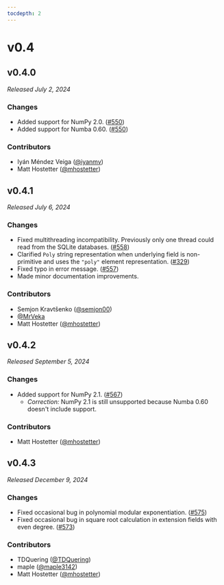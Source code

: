 ```yaml
---
tocdepth: 2
---
```


# v0.4

## v0.4.0

*Released July 2, 2024*

### Changes

- Added support for NumPy 2.0. ([#550](https://github.com/mhostetter/galois/pull/550))
- Added support for Numba 0.60. ([#550](https://github.com/mhostetter/galois/pull/550))

### Contributors

- Iyán Méndez Veiga ([@iyanmv](https://github.com/iyanmv))
- Matt Hostetter ([@mhostetter](https://github.com/mhostetter))

## v0.4.1

*Released July 6, 2024*

### Changes

- Fixed multithreading incompatibility. Previously only one thread could read from the SQLite databases. ([#558](https://github.com/mhostetter/galois/pull/558))
- Clarified `Poly` string representation when underlying field is non-primitive and uses the `"poly"` element representation. ([#329](https://github.com/mhostetter/galois/issues/329))
- Fixed typo in error message. ([#557](https://github.com/mhostetter/galois/pull/557))
- Made minor documentation improvements.

### Contributors

- Semjon Kravtšenko ([@semjon00](https://github.com/semjon00))
- [@MrVeka](https://github.com/MrVeka)
- Matt Hostetter ([@mhostetter](https://github.com/mhostetter))

## v0.4.2

*Released September 5, 2024*

### Changes

- Added support for NumPy 2.1. ([#567](https://github.com/mhostetter/galois/issues/567))
  - *Correction:* NumPy 2.1 is still unsupported because Numba 0.60 doesn't include support.

### Contributors

- Matt Hostetter ([@mhostetter](https://github.com/mhostetter))

## v0.4.3

*Released December 9, 2024*

### Changes

- Fixed occasional bug in polynomial modular exponentiation. ([#575](https://github.com/mhostetter/galois/issues/575))
- Fixed occasional bug in square root calculation in extension fields with even degree. ([#573](https://github.com/mhostetter/galois/issues/573))

### Contributors

- TDQuering ([@TDQuering](https://github.com/TDQuering))
- maple ([@maple3142](https://github.com/maple3142))
- Matt Hostetter ([@mhostetter](https://github.com/mhostetter))
